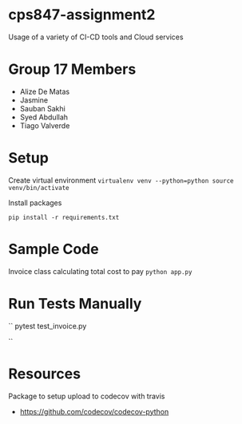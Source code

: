 # cps847-assignment2
Usage of a variety of CI-CD tools and Cloud services

# Group 17 Members

- Alize De Matas
- Jasmine
- Sauban Sakhi
- Syed Abdullah
- Tiago Valverde


# Setup

Create virtual environment
``
virtualenv venv --python=python
source venv/bin/activate
``

Install packages

```
pip install -r requirements.txt
```

# Sample Code

Invoice class calculating total cost to pay
``
python app.py
``

# Run Tests Manually
``
pytest test_invoice.py

``


# Resources

Package to setup upload to codecov with travis
- https://github.com/codecov/codecov-python
